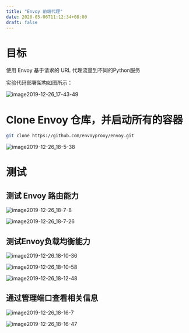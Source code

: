 ```yaml
---
title: "Envoy 前端代理"
date: 2020-05-06T11:12:34+08:00
draft: false
---
```


# 目标

使用 Envoy 基于请求的 URL 代理流量到不同的Python服务

实验代码部署架构如图所示：

![image2019-12-26_17-43-49](https://cdn.jsdelivr.net/gh/garroshh/figurebed/img/image2019-12-26_17-43-49.png)

# Clone Envoy 仓库，并启动所有的容器

```bash
git clone https://github.com/envoyproxy/envoy.git
```

![image2019-12-26_18-5-38](https://cdn.jsdelivr.net/gh/garroshh/figurebed/img/image2019-12-26_18-5-38.png)

# 测试

## 测试 Envoy 路由能力

![image2019-12-26_18-7-8](https://cdn.jsdelivr.net/gh/garroshh/figurebed/img/image2019-12-26_18-7-8.png)

![image2019-12-26_18-7-26](https://cdn.jsdelivr.net/gh/garroshh/figurebed/img/image2019-12-26_18-7-26.png)

## 测试Envoy负载均衡能力

![image2019-12-26_18-10-36](https://cdn.jsdelivr.net/gh/garroshh/figurebed/img/image2019-12-26_18-10-36.png)

![image2019-12-26_18-10-58](https://cdn.jsdelivr.net/gh/garroshh/figurebed/img/image2019-12-26_18-10-58.png)

![image2019-12-26_18-12-48](https://cdn.jsdelivr.net/gh/garroshh/figurebed/img/image2019-12-26_18-12-48.png)

## 通过管理端口查看相关信息

![image2019-12-26_18-16-7](https://cdn.jsdelivr.net/gh/garroshh/figurebed/img/image2019-12-26_18-16-7.png)

![image2019-12-26_18-16-47](https://cdn.jsdelivr.net/gh/garroshh/figurebed/img/image2019-12-26_18-16-47.png)
